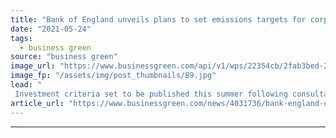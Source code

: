 ```yaml
---
title: "Bank of England unveils plans to set emissions targets for corporate bond holdings"
date: "2021-05-24"
tags: 
  - business green
source: "business green"
image_url: "https://www.businessgreen.com/api/v1/wps/22354cb/2fab3bed-2835-4f04-9aa4-8673d4748a65/7/iStock-170058385-185x114.jpg"
image_fp: "/assets/img/post_thumbnails/89.jpg"
lead: "
 Investment criteria set to be published this summer following consultation with industry, bank's executive director for markets confirms ..."
article_url: "https://www.businessgreen.com/news/4031736/bank-england-unveils-plans-set-emissions-targets-corporate-bond-holdings"
---
```


---
